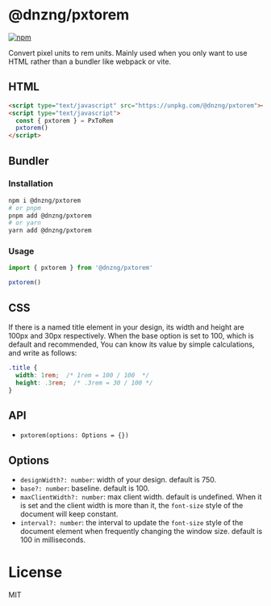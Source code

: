 # @dnzng/pxtorem

[![npm](https://img.shields.io/npm/v/@dnzng/pxtorem.svg)](https://www.npmjs.com/package/@dnzng/pxtorem)

Convert pixel units to rem units. Mainly used when you only want to use HTML rather than a bundler like webpack or vite.

## HTML

```html
<script type="text/javascript" src="https://unpkg.com/@dnzng/pxtorem"></script>
<script type="text/javascript">
  const { pxtorem } = PxToRem
  pxtorem()
</script>
```

## Bundler

### Installation

```bash
npm i @dnzng/pxtorem
# or pnpm
pnpm add @dnzng/pxtorem
# or yarn
yarn add @dnzng/pxtorem
```

### Usage

```js
import { pxtorem } from '@dnzng/pxtorem'

pxtorem()
```

## CSS

If there is a named title element in your design, its width and height are 100px and 30px respectively. When the base option is set to 100, which is default and recommended, You can know its value by simple calculations, and write as follows:

```css
.title {
  width: 1rem;  /* 1rem = 100 / 100  */
  height: .3rem;  /* .3rem = 30 / 100 */
}
```

## API

- `pxtorem(options: Options = {})`

## Options

- `designWidth?: number`: width of your design. default is 750.
- `base?: number`: baseline. default is 100.
- `maxClientWidth?: number`: max client width. default is undefined. When it is set and the client width is more than it, the `font-size` style of the document will keep constant.
- `interval?: number`: the interval to update the `font-size` style of the document element when frequently changing the window size. default is 100 in milliseconds.

# License

MIT
